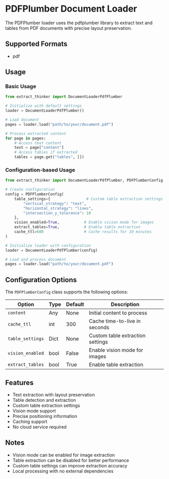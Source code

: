 # PDFPlumber Document Loader

The PDFPlumber loader uses the pdfplumber library to extract text and tables from PDF documents with precise layout preservation.

## Supported Formats

- pdf

## Usage

### Basic Usage

```python
from extract_thinker import DocumentLoaderPdfPlumber

# Initialize with default settings
loader = DocumentLoaderPdfPlumber()

# Load document
pages = loader.load("path/to/your/document.pdf")

# Process extracted content
for page in pages:
    # Access text content
    text = page["content"]
    # Access tables if extracted
    tables = page.get("tables", [])
```

### Configuration-based Usage

```python
from extract_thinker import DocumentLoaderPdfPlumber, PDFPlumberConfig

# Create configuration
config = PDFPlumberConfig(
    table_settings={                # Custom table extraction settings
        "vertical_strategy": "text",
        "horizontal_strategy": "lines",
        "intersection_y_tolerance": 10
    },
    vision_enabled=True,           # Enable vision mode for images
    extract_tables=True,           # Enable table extraction
    cache_ttl=600                  # Cache results for 10 minutes
)

# Initialize loader with configuration
loader = DocumentLoaderPdfPlumber(config)

# Load and process document
pages = loader.load("path/to/your/document.pdf")
```

## Configuration Options

The `PDFPlumberConfig` class supports the following options:

| Option | Type | Default | Description |
|--------|------|---------|-------------|
| `content` | Any | None | Initial content to process |
| `cache_ttl` | int | 300 | Cache time-to-live in seconds |
| `table_settings` | Dict | None | Custom table extraction settings |
| `vision_enabled` | bool | False | Enable vision mode for images |
| `extract_tables` | bool | True | Enable table extraction |

## Features

- Text extraction with layout preservation
- Table detection and extraction
- Custom table extraction settings
- Vision mode support
- Precise positioning information
- Caching support
- No cloud service required

## Notes

- Vision mode can be enabled for image extraction
- Table extraction can be disabled for better performance
- Custom table settings can improve extraction accuracy
- Local processing with no external dependencies
